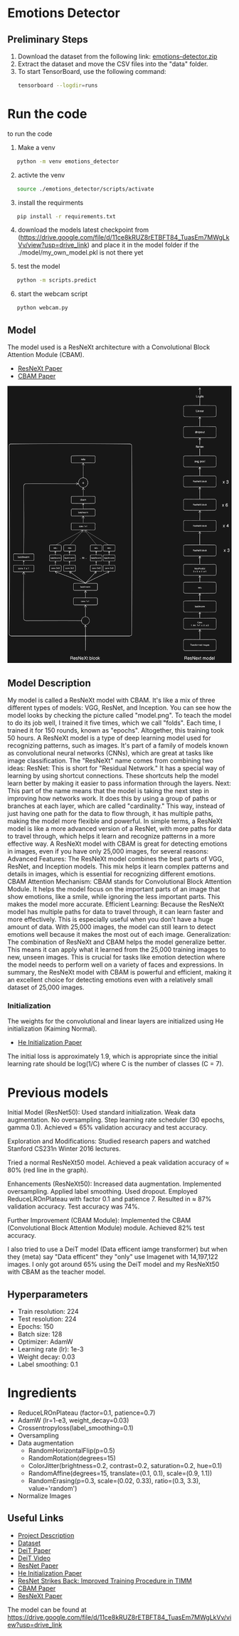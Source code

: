# Emotions Detector

## Preliminary Steps

1. Download the dataset from the following link: [emotions-detector.zip](https://assets.01-edu.org/ai-branch/project3/emotions-detector.zip)
2. Extract the dataset and move the CSV files into the "data" folder.
3. To start TensorBoard, use the following command:
   ```bash
   tensorboard --logdir=runs
   ```

# Run the code

to run the code

1. Make a venv
``` bash
   python -m venv emotions_detector
```

2. activte the venv
``` bash
   source ./emotions_detector/scripts/activate
```

3. install the requirments
``` bash
   pip install -r requirements.txt
```
4. download the models latest checkpoint from (https://drive.google.com/file/d/11ce8kRUZ8rETBFT84_TuasEm7MWgLkVv/view?usp=drive_link) and place it in the model folder if the ./model/my_own_model.pkl is not there yet

5. test the model
``` bash
   python -m scripts.predict
```

6. start the webcam script

``` bash
   python webcam.py
```

## Model

The model used is a ResNeXt architecture with a Convolutional Block Attention Module (CBAM).

- [ResNeXt Paper](https://arxiv.org/pdf/1611.05431)
- [CBAM Paper](https://arxiv.org/abs/1807.06521)

![ResNeXt model with CBam](model.png)

## Model Description

My model is called a ResNeXt model with CBAM. It's like a mix of three different types of models: VGG, ResNet, and Inception. You can see how the model looks by checking the picture called "model.png".
To teach the model to do its job well, I trained it five times, which we call "folds". Each time, I trained it for 150 rounds, known as "epochs". Altogether, this training took 50 hours.
A ResNeXt model is a type of deep learning model used for recognizing patterns, such as images. It's part of a family of models known as convolutional neural networks (CNNs), which are great at tasks like image classification.
The "ResNeXt" name comes from combining two ideas:
ResNet: This is short for "Residual Network." It has a special way of learning by using shortcut connections. These shortcuts help the model learn better by making it easier to pass information through the layers.
Next: This part of the name means that the model is taking the next step in improving how networks work. It does this by using a group of paths or branches at each layer, which are called "cardinality." This way, instead of just having one path for the data to flow through, it has multiple paths, making the model more flexible and powerful.
In simple terms, a ResNeXt model is like a more advanced version of a ResNet, with more paths for data to travel through, which helps it learn and recognize patterns in a more effective way.
A ResNeXt model with CBAM is great for detecting emotions in images, even if you have only 25,000 images, for several reasons:
Advanced Features: The ResNeXt model combines the best parts of VGG, ResNet, and Inception models. This mix helps it learn complex patterns and details in images, which is essential for recognizing different emotions.
CBAM Attention Mechanism: CBAM stands for Convolutional Block Attention Module. It helps the model focus on the important parts of an image that show emotions, like a smile, while ignoring the less important parts. This makes the model more accurate.
Efficient Learning: Because the ResNeXt model has multiple paths for data to travel through, it can learn faster and more effectively. This is especially useful when you don't have a huge amount of data. With 25,000 images, the model can still learn to detect emotions well because it makes the most out of each image.
Generalization: The combination of ResNeXt and CBAM helps the model generalize better. This means it can apply what it learned from the 25,000 training images to new, unseen images. This is crucial for tasks like emotion detection where the model needs to perform well on a variety of faces and expressions.
In summary, the ResNeXt model with CBAM is powerful and efficient, making it an excellent choice for detecting emotions even with a relatively small dataset of 25,000 images.


### Initialization

The weights for the convolutional and linear layers are initialized using He initialization (Kaiming Normal).

- [He Initialization Paper](https://arxiv.org/abs/1502.01852)

The initial loss is approximately 1.9, which is appropriate since the initial learning rate should be log(1/C) where C is the number of classes (C = 7).

# Previous models

Initial Model (ResNet50):
Used standard initialization.
    Weak data augmentation.
    No oversampling.
    Step learning rate scheduler (30 epochs, gamma 0.1).
    Achieved ≈ 65% validation accuracy and test accuracy.

Exploration and Modifications:
Studied research papers and watched Stanford CS231n Winter 2016 lectures.

Tried a normal ResNeXt50 model.
Achieved a peak validation accuracy of ≈ 80% (red line in the graph).

Enhancements (ResNeXt50):
    Increased data augmentation.
    Implemented oversampling.
    Applied label smoothing.
    Used dropout.
    Employed ReduceLROnPlateau with factor 0.1 and patience 7.
Resulted in ≈ 87% validation accuracy.
Test accuracy was 74%.

Further Improvement (CBAM Module):
    Implemented the CBAM (Convolutional Block Attention Module) module.
Achieved 82% test accuracy.

I also tried to use a DeiT model (Data efficent iamge transformer) but when they (meta) say "Data efficent" they "only" use Imagenet with 14,197,122 images. 
I only got around 65% using the DeiT model and my ResNeXt50 with CBAM as the teacher model.

## Hyperparameters
- Train resolution: 224
- Test resolution: 224
- Epochs: 150
- Batch size: 128
- Optimizer: AdamW
- Learning rate (lr): 1e-3
- Weight decay: 0.03
- Label smoothing: 0.1

# Ingredients
- ReduceLROnPlateau (factor=0.1, patience=0.7)
- AdamW (lr=1-e3, weight_decay=0.03)
- Crossentropyloss(label_smoothing=0.1)
- Oversampling
- Data augmentation
   - RandomHorizontalFlip(p=0.5)
   - RandomRotation(degrees=15)
   - ColorJitter(brightness=0.2, contrast=0.2, saturation=0.2, hue=0.1)
   - RandomAffine(degrees=15, translate=(0.1, 0.1), scale=(0.9, 1.1))
   - RandomErasing(p=0.3, scale=(0.02, 0.33), ratio=(0.3, 3.3), value='random')
- Normalize Images

## Useful Links

- [Project Description](https://github.com/01-edu/public/blob/master/subjects/ai/emotions-detector/README.md)
- [Dataset](https://www.kaggle.com/competitions/challenges-in-representation-learning-facial-expression-recognition-challenge/overview)
- [DeiT Paper](https://arxiv.org/abs/2012.12877)
- [DeiT Video](https://www.youtube.com/watch?v=viClVMxiwI0)
- [ResNet Paper](https://arxiv.org/pdf/1512.03385)
- [He Initialization Paper](https://arxiv.org/abs/1502.01852)
- [ResNet Strikes Back: Improved Training Procedure in TIMM](https://arxiv.org/abs/2110.00476)
- [CBAM Paper](https://arxiv.org/abs/1807.06521)
- [ResNeXt Paper](https://arxiv.org/pdf/1611.05431)

The model can be found at
https://drive.google.com/file/d/11ce8kRUZ8rETBFT84_TuasEm7MWgLkVv/view?usp=drive_link
